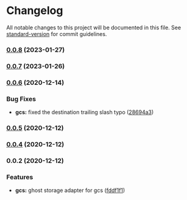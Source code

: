 # Changelog

All notable changes to this project will be documented in this file. See [standard-version](https://github.com/conventional-changelog/standard-version) for commit guidelines.

### [0.0.8](https://github.com/debuggerpk/ghost-gcs-adapter/compare/v0.0.7...v0.0.8) (2023-01-27)

### [0.0.7](https://github.com/debuggerpk/ghost-gcs-adapter/compare/v0.0.6...v0.0.7) (2023-01-26)

### [0.0.6](https://github.com/debuggerpk/ghost-gcs-adapter/compare/v0.0.5...v0.0.6) (2020-12-14)


### Bug Fixes

* **gcs:** fixed the destination trailing slash typo ([28694a3](https://github.com/debuggerpk/ghost-gcs-adapter/commit/28694a3c8b150e7a7d2645a0df7111cdd09a6abb))

### [0.0.5](https://github.com/debuggerpk/ghost-gcs-adapter/compare/v0.0.4...v0.0.5) (2020-12-12)

### [0.0.4](https://github.com/debuggerpk/ghost-gcs-adapter/compare/v0.0.2...v0.0.4) (2020-12-12)

### 0.0.2 (2020-12-12)


### Features

* **gcs:** ghost storage adapter for gcs ([fddf1f1](https://github.com/debuggerpk/ghost-gcs-adapter/commit/fddf1f17321d2bf1377c59ee09fff5a1edf470e0))
